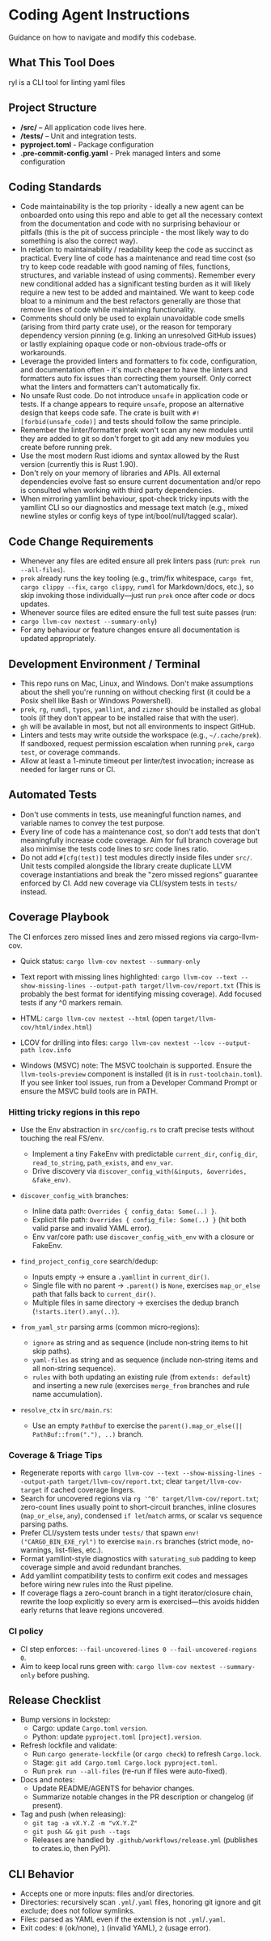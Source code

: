 # Coding Agent Instructions

Guidance on how to navigate and modify this codebase.

## What This Tool Does

ryl is a CLI tool for linting yaml files

## Project Structure

- **/src/** – All application code lives here.
- **/tests/** – Unit and integration tests.
- **pyproject.toml** - Package configuration
- **.pre-commit-config.yaml** - Prek managed linters and some configuration

## Coding Standards

- Code maintainability is the top priority - ideally a new agent can be onboarded onto
  using this repo and able to get all the necessary context from the documentation and
  code with no surprising behaviour or pitfalls (this is the pit of success principle -
  the most likely way to do something is also the correct way).
- In relation to maintainability / readability keep the code as succinct as practical.
  Every line of code has a maintenance and read time cost (so try to keep code readable
  with good naming of files, functions, structures, and variable instead of using
  comments). Remember every new conditional added has a significant testing burden as it
  will likely require a new test to be added and maintained. We want to keep code bloat
  to a minimum and the best refactors generally are those that remove lines of code
  while maintaining functionality.
- Comments should only be used to explain unavoidable code smells (arising from third
  party crate use), or the reason for temporary dependency version pinning (e.g.
  linking an unresolved GitHub issues) or lastly explaining opaque code or non-obvious
  trade-offs or workarounds.
- Leverage the provided linters and formatters to fix code, configuration, and
  documentation often - it's much cheaper to have the linters and formatters auto fix
  issues than correcting them yourself. Only correct what the linters and formatters
  can't automatically fix.
- No unsafe Rust code. Do not introduce `unsafe` in application code or tests. If a
  change appears to require `unsafe`, propose an alternative design that keeps code
  safe. The crate is built with `#![forbid(unsafe_code)]` and tests should follow the
  same principle.
- Remember the linter/formatter prek won't scan any new modules until they are added to
  git so don't forget to git add any new modules you create before running prek.
- Use the most modern Rust idioms and syntax allowed by the Rust version (currently this
  is Rust 1.90).
- Don't rely on your memory of libraries and APIs. All external dependencies evolve fast
  so ensure current documentation and/or repo is consulted when working with third party
  dependencies.
- When mirroring yamllint behaviour, spot-check tricky inputs with the yamllint CLI so
  our diagnostics and message text match (e.g., mixed newline styles or config keys of
  type int/bool/null/tagged scalar).

## Code Change Requirements

- Whenever any files are edited ensure all prek linters pass (run:
  `prek run --all-files`).
- `prek` already runs the key tooling (e.g., trim/fix whitespace, `cargo fmt`,
  `cargo clippy --fix`, `cargo clippy`, `rumdl` for Markdown/docs, etc.), so skip
  invoking those individually—just run `prek` once after code *or* docs updates.
- Whenever source files are edited ensure the full test suite passes (run:
- `cargo llvm-cov nextest --summary-only`)
- For any behaviour or feature changes ensure all documentation is updated
  appropriately.

## Development Environment / Terminal

- This repo runs on Mac, Linux, and Windows. Don't make assumptions about the shell
  you're running on without checking first (it could be a Posix shell like Bash or
  Windows Powershell).
- `prek`, `rg`, `rumdl`, `typos`, `yamllint`, and `zizmor` should be installed as global
  tools (if they don't appear to be installed raise that with the user).
- `gh` will be available in most, but not all environments to inspect GitHub.
- Linters and tests may write outside the workspace (e.g., `~/.cache/prek`). If
  sandboxed, request permission escalation when running `prek`, `cargo test`,
  or coverage commands.
- Allow at least a 1-minute timeout per linter/test invocation; increase as
  needed for larger runs or CI.

## Automated Tests

- Don't use comments in tests, use meaningful function names, and variable names to
  convey the test purpose.
- Every line of code has a maintenance cost, so don't add tests that don't meaningfully
  increase code coverage. Aim for full branch coverage but also minimise the tests code
  lines to src code lines ratio.
- Do not add `#[cfg(test)]` test modules directly inside files under `src/`. Unit tests
  compiled alongside the library create duplicate LLVM coverage instantiations and break
  the "zero missed regions" guarantee enforced by CI. Add new coverage via CLI/system
  tests in `tests/` instead.

## Coverage Playbook

The CI enforces zero missed lines and zero missed regions via cargo-llvm-cov.

- Quick status: `cargo llvm-cov nextest --summary-only`
- Text report with missing lines highlighted:
  `cargo llvm-cov --text --show-missing-lines
  --output-path target/llvm-cov/report.txt` (This is probably the best format for
  identifying missing coverage). Add focused tests if any ^0 markers remain.
- HTML: `cargo llvm-cov nextest --html` (open `target/llvm-cov/html/index.html`)
- LCOV for drilling into files: `cargo llvm-cov nextest --lcov --output-path lcov.info`

- Windows (MSVC) note: The MSVC toolchain is supported.
  Ensure the `llvm-tools-preview` component is installed (it is in
  `rust-toolchain.toml`). If you see linker tool issues, run from a Developer
  Command Prompt or ensure the MSVC build tools are in PATH.

### Hitting tricky regions in this repo

- Use the Env abstraction in `src/config.rs` to craft precise tests without
  touching the real FS/env.
  - Implement a tiny FakeEnv with predictable `current_dir`, `config_dir`,
    `read_to_string`, `path_exists`, and `env_var`.
  - Drive discovery via `discover_config_with(&inputs, &overrides, &fake_env)`.

- `discover_config_with` branches:
  - Inline data path: `Overrides { config_data: Some(..) }`.
  - Explicit file path: `Overrides { config_file: Some(..) }` (hit both valid
    parse and invalid YAML error).
  - Env var/core path: use `discover_config_with_env` with a closure or FakeEnv.

- `find_project_config_core` search/dedup:
  - Inputs empty → ensure a `.yamllint` in `current_dir()`.
  - Single file with no parent → `.parent()` is `None`, exercises
    `map_or_else` path that falls back to `current_dir()`.
  - Multiple files in same directory → exercises the dedup branch
    (`!starts.iter().any(..)`).

- `from_yaml_str` parsing arms (common micro‑regions):
  - `ignore` as string and as sequence (include non‑string items to hit skip paths).
  - `yaml-files` as string and as sequence (include non‑string items and all
    non‑string sequence).
  - `rules` with both updating an existing rule (from `extends: default`) and
    inserting a new rule (exercises `merge_from` branches and rule name
    accumulation).

- `resolve_ctx` in `src/main.rs`:
  - Use an empty `PathBuf` to exercise the
    `parent().map_or_else(|| PathBuf::from("."), ..)` branch.

### Coverage & Triage Tips

- Regenerate reports with `cargo llvm-cov --text --show-missing-lines --output-path
  target/llvm-cov/report.txt`; clear `target/llvm-cov-target` if cached coverage
  lingers.
- Search for uncovered regions via `rg '^0' target/llvm-cov/report.txt`; zero-count
  lines usually point to short-circuit branches, inline closures (`map_or_else`,
  `any`), condensed `if let`/`match` arms, or scalar vs sequence parsing paths.
- Prefer CLI/system tests under `tests/` that spawn `env!("CARGO_BIN_EXE_ryl")` to
  exercise `main.rs` branches (strict mode, no-warnings, list-files, etc.).
- Format yamllint-style diagnostics with `saturating_sub` padding to keep coverage
  simple and avoid redundant branches.
- Add yamllint compatibility tests to confirm exit codes and messages before wiring
  new rules into the Rust pipeline.
- If coverage flags a zero-count branch in a tight iterator/closure chain, rewrite the
  loop explicitly so every arm is exercised—this avoids hidden early returns that leave
  regions uncovered.

### CI policy

- CI step enforces: `--fail-uncovered-lines 0 --fail-uncovered-regions 0`.
- Aim to keep local runs green with: `cargo llvm-cov nextest --summary-only`
  before pushing.

## Release Checklist

- Bump versions in lockstep:
  - Cargo: update `Cargo.toml` `version`.
  - Python: update `pyproject.toml` `[project].version`.
- Refresh lockfile and validate:
  - Run `cargo generate-lockfile` (or `cargo check`) to refresh `Cargo.lock`.
  - Stage: `git add Cargo.toml Cargo.lock pyproject.toml`.
  - Run `prek run --all-files` (re-run if files were auto-fixed).
- Docs and notes:
  - Update README/AGENTS for behavior changes.
  - Summarize notable changes in the PR description or changelog (if present).
- Tag and push (when releasing):
  - `git tag -a vX.Y.Z -m "vX.Y.Z"`
  - `git push && git push --tags`
  - Releases are handled by `.github/workflows/release.yml` (publishes to
    crates.io, then PyPI).

## CLI Behavior

- Accepts one or more inputs: files and/or directories.
- Directories: recursively scan `.yml`/`.yaml` files, honoring git ignore and
  git exclude; does not follow symlinks.
- Files: parsed as YAML even if the extension is not `.yml`/`.yaml`.
- Exit codes: `0` (ok/none), `1` (invalid YAML), `2` (usage error).
